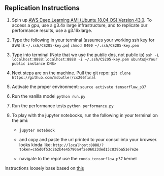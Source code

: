 ## Replication Instructions

1. Spin up [AWS Deep Learning AMI (Ubuntu 18.04 OS) Version 43.0](https://aws.amazon.com/marketplace/pp/B07Y43P7X5). To access a gpu, use a g3.4x large infrastructure, and to replicate our performance results, use a g3.16xlarge.

2. Type the following in your terminal (assumes your working ssh key for aws is `~/.ssh/CS205-key.pm`)
`chmod 0400 ~/.ssh/CS205-key.pem` 

3. Type into terminal (Note that we use the public dns, not public ip)
`ssh -L localhost:8888:localhost:8888 -i ~/.ssh/CS205-key.pem ubuntu@<Your public instance DNS>`

4. Next steps are on the machine. Pull the git repo:
`git clone https://github.com/msbutler/cs205final`

5. Activate the proper environment:
`source activate tensorflow_p37`

6. Run the vanilla model
`python run.py`

7. Run the performance tests
`python performance.py`

8. To play with the jupyter notebooks, run the following in your terminal on the ami:
    - `jupyter notebook`

   - and copy and paste the url printed to your consol into your browser. looks kinda like:
    `http://localhost:8888/?token=c65d0f53c262b4e45790a4f2e06023ded15c839ba51e7e2e`

   - navigate to the repo! use the `conda_tensorflow_p37` kernel


Instructions loosely base based on [this](https://aws.amazon.com/blogs/machine-learning/get-started-with-deep-learning-using-the-aws-deep-learning-ami/)